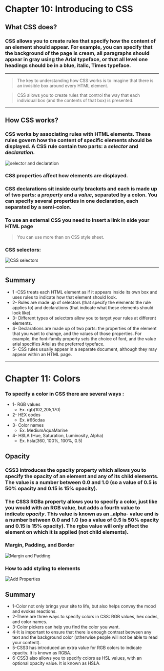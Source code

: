 # Chapter 10: Introducing to CSS

## What CSS does?
### CSS allows you to create rules that specify how the content of an element should appear. For example, you can specify that the background of the page is cream, all paragraphs should appear in gray using the Arial typeface, or that all level one headings should be in a blue, italic, Times typeface.
------------------------------------
> The key to understanding how CSS works is to imagine that there is an invisible box around every HTML element.

> CSS allows you to create rules that control the way that each individual box (and the contents of that box) is presented.
------------------------------------------
## How CSS works?
### CSS works by associating rules with HTML elements. These rules govern how the content of specific elements should be displayed. A CSS rule contain two parts: a **_selector_** and **_declaration_**.
![selector and declaration](https://github.com/noureddein/reading-notes/blob/main/imgs/selector%20and%20declaration.png?raw=true)

### CSS properties affect how elements are displayed.
### CSS declarations sit inside curly brackets and each is made up of two parts: a **_property_** and a **_value_**, separated by a colon. You can specify several properties in one declaration, each separated by a semi-colon.
### To use an external CSS you need to insert a link in side your HTML page <link href=””  type=”text/css” rel=”stylesheet”/>
> You can use more than on CSS style sheet.
### CSS selectors:
![CSS selectors](https://github.com/noureddein/reading-notes/blob/main/imgs/selector%20and%20declaration.png?raw=true)

--------------------------------------------- 

## Summary
  - 1 -CSS treats each HTML element as if it appears inside its own box and uses rules to indicate how that element should look.
  - 2- Rules are made up of selectors (that specify the elements the rule applies to) and declarations (that indicate what these elements should look like).
  - 3- Different types of selectors allow you to target your rules at different elements.
  - 4- Declarations are made up of two parts: the properties of the element that you want to change, and the values of those properties. For example, the font-family property sets the choice of font, and the value arial specifies Arial as the preferred typeface.
  - 5- CSS rules usually appear in a separate document, although they may appear within an HTML page.

-----------------------------------------

# Chapter 11: Colors
### To specify a color in CSS there are several ways :
  - 1-	RGB values
     * Ex. rgb(102,205,170)
  - 2-	HEX codes
     * Ex. #66cdaa
  - 3-	Color names
     * Ex. MediumAquaMarine
  - 4-	HSLA (Hue, Saturation, Luminosity, Alpha) 
     * Ex. hsla(360, 100%, 100%, 0.5)

## Opacity 
### CSS3 introduces the opacity property which allows you to specify the opacity of an element and any of its child elements. The value is a number between **0.0** and **1.0** (so a value of 0.5 is 50% opacity and 0.15 is 15% opacity).

### The CSS3 **RGBa** property allows you to specify a color, just like you would with an RGB value, but adds **a** fourth value to indicate _opacity_. This value is known as an **_alpha-** value and is a number between 0.0 and 1.0 (so a value of 0.5 is 50% opacity and 0.15 is 15% opacity). The rgba value will only affect the element on which it is applied (not child elements).

### Margin, Padding, and Border
![Margin and Padding](https://github.com/noureddein/reading-notes/blob/main/imgs/Paddin%20and%20margin.png?raw=true)

### How to add styling to elements
![Add Properties](https://github.com/noureddein/reading-notes/blob/main/imgs/properteis%20and%20valuse.png?raw=true)

## Summary 
  - 1-Color not only brings your site to life, but also helps convey the mood and evokes reactions.
  - 2-There are three ways to specify colors in CSS: RGB values, hex codes, and color names.
  - 3-Color pickers can help you find the color you want.
  - 4-It is important to ensure that there is enough contrast between any text and the background color (otherwise people will not be able to read your content).
  - 5-CSS3 has introduced an extra value for RGB colors to indicate opacity. It is known as RGBA.
  - 6-CSS3 also allows you to specify colors as HSL values, with an optional opacity value. It is known as HSLA.



